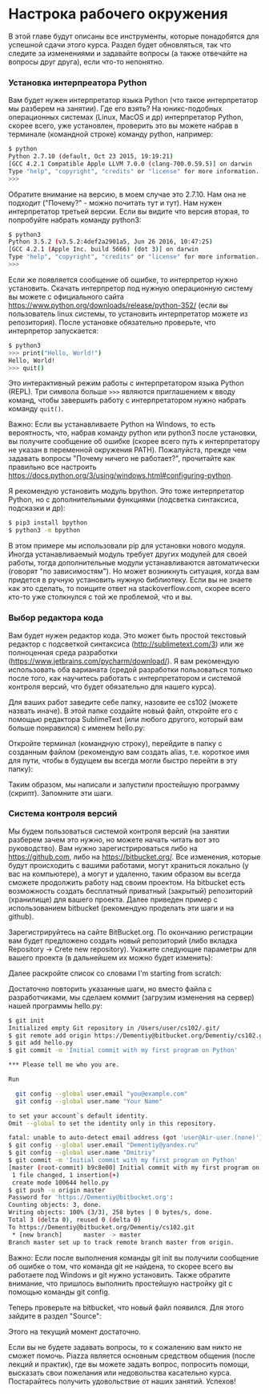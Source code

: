 # Настрока рабочего окружения

В этой главе будут описаны все инструменты, которые понадобятся для успешной сдачи этого курса. Раздел будет обновляться, так что следите за изменениями и задавайте вопросы (а также отвечайте на вопросы друг друга), если что-то непонятно.

### Установка интерпреатора Python

Вам будет нужен интерпретатор языка Python (что такое интерпретатор мы разберем на занятии). Где его взять? На юникс-подобных операционных системах (Linux, MacOS и др) интерпретатор Python, скорее всего, уже установлен, проверить это вы можете набрав в терминале (командной строке) команду python, например:
```sh
$ python
Python 2.7.10 (default, Oct 23 2015, 19:19:21) 
[GCC 4.2.1 Compatible Apple LLVM 7.0.0 (clang-700.0.59.5)] on darwin
Type "help", "copyright", "credits" or "license" for more information.
>>>
```

Обратите внимание на версию, в моем случае это 2.7.10. Нам она не подходит ("Почему?" - можно почитать тут и тут). Нам нужен интерпретатор третьей версии. Если вы видите что версия вторая, то попробуйте набрать команду python3:
```sh
$ python3
Python 3.5.2 (v3.5.2:4def2a2901a5, Jun 26 2016, 10:47:25) 
[GCC 4.2.1 (Apple Inc. build 5666) (dot 3)] on darwin
Type "help", "copyright", "credits" or "license" for more information.
>>>
```
Если же появляется сообщение об ошибке, то интерпретор нужно установить. Скачать интерпретор под нужную операционную систему вы можете с официального сайта https://www.python.org/downloads/release/python-352/ (если вы пользователь linux системы, то установить интерпретатор можете из репозитория).
После установке обязательно проверьте, что интерпретор запускается:
```sh
$ python3
>>> print("Hello, World!")
Hello, World!
>>> quit()
```
Это интерактивный режим работы с интерпретатором языка Python (REPL). Три символа больше `>>>` являются приглашением к вводу команд, чтобы завершить работу с интерпретатором нужно набрать команду `quit()`.

Важно: Если вы устанавливаете Python на Windows, то есть вероятность, что, набрав команду python или python3 после установки, вы получите сообщение об ошибке (скорее всего путь к интерпретатору не указан в переменной окружения PATH). Пожалуйста, прежде чем задавать вопросы "Почему ничего не работает?", прочитайте как правильно все настроить https://docs.python.org/3/using/windows.html#configuring-python.

Я рекомендую установить модуль bpython. Это тоже интерпретатор Python, но с дополнительными функциями (подсветка синтаксиса, подсказки и др):
```sh
$ pip3 install bpython
$ python3 -m bpython
```
В этом примере мы использовали pip для установки нового модуля. Иногда устанавливаемый модуль требует других модулей для своей работы, тогда дополнительные модули устанавливаются автоматически (говорят "по зависимостям"). Но может возникнуть ситуация, когда вам придется в ручную установить нужную библиотеку. Если вы не знаете как это сделать, то поищите ответ на stackoverflow.com, скорее всего кто-то уже столкнулся с той же проблемой, что и вы.

### Выбор редактора кода

Вам будет нужен редактор кода. Это может быть простой текстовый редактор с подсветкой синтаксиса (http://sublimetext.com/3) или же полноценная среда разработки (https://www.jetbrains.com/pycharm/download/). Я вам рекомендую использовать оба варианата (средой разработки пользоваться только после того, как научитесь работать с интерпретатором и системой контроля версий, что будет обязательно для нашего курса).

Для ваших работ заведите себе папку, назовите ее cs102 (можете назвать иначе). В этой папке создайте новый файл, откройте его с помощью редактора SublimeText (или любого другого, который вам больше понравился) с именем hello.py:


Откройте терминал (командную строку), перейдите в папку с созданным файлом (рекомендую вам создать alias, т.е. короткое имя для пути, чтобы в будущем вы всегда могли быстро перейти в эту папку):



Таким образом, мы написали и запустили простейшую программу (скрипт). Запомните эти шаги.

### Система контроля версий

Мы будем пользоваться системой контроля версий (на занятии разберем зачем это нужно, но можете начать читать вот это руководство). Вам нужно зарегистрироваться либо на https://github.com, либо на https://bitbucket.org/. Все изменения, которые будут происходить с вашими работами, могут храниться локально (у вас на компьютере), а могут и удаленно, таким образом вы всегда сможете продолжить работу над своим проектом. На bitbucket есть возможность создать бесплатный приватный (закрытый) репозиторий (хранилище) для вашего проекта. Далее приведен пример с использованием bitbucket (рекомендую проделать эти шаги и на github).

Зарегистрируйтесь на сайте BitBucket.org. По окончанию регистрации вам будет предложено создать новый репозиторий (либо вкладка Repository -> Crete new repository). Укажите следующие параметры для вашего проекта (в дальнейшем их можно будет изменить):



Далее раскройте список со словами I'm starting from scratch:

Достаточно повторить указанные шаги, но вместо файла с разработчиками, мы сделаем коммит (загрузим изменения на сервер) нашей программы hello.py:
```sh
$ git init
Initialized empty Git repository in /Users/user/cs102/.git/
$ git remote add origin https://Dementiy@bitbucket.org/Dementiy/cs102.git
$ git add hello.py 
$ git commit -m 'Initial commit with my first program on Python'

*** Please tell me who you are.

Run

  git config --global user.email "you@example.com"
  git config --global user.name "Your Name"

to set your account`s default identity.
Omit --global to set the identity only in this repository.

fatal: unable to auto-detect email address (got 'user@Air-user.(none)')
$ git config --global user.email "Dementiy@yandex.ru"
$ git config --global user.name "Dmitriy"
$ git commit -m 'Initial commit with my first program on Python'
[master (root-commit) b9c8e00] Initial commit with my first program on Python
 1 file changed, 1 insertion(+)
 create mode 100644 hello.py
$ git push -u origin master
Password for 'https://Dementiy@bitbucket.org': 
Counting objects: 3, done.
Writing objects: 100% (3/3), 258 bytes | 0 bytes/s, done.
Total 3 (delta 0), reused 0 (delta 0)
To https://Dementiy@bitbucket.org/Dementiy/cs102.git
 * [new branch]      master -> master
Branch master set up to track remote branch master from origin.
```

Важно: Если после выполнения команды git init вы получили сообщение об ошибке о том, что команда git не найдена, то скорее всего вы работаете под Windows и git нужно установить.  Также обратите внимание, что пришлось выполнить простейшую настройку git с помощью команды git config.

Теперь проверьте на bitbucket, что новый файл появился. Для этого зайдите в раздел "Source":

Этого на текущий момент достаточно.

Если вы не будете задавать вопросы, то к сожалению вам никто не сможет помочь. Piazza является основным средством общения (после лекций и практик), где вы можете задать вопрос, попросить помощи, высказать свои пожелания или недовольства касательно курса. Постарайтесь получить удовольствие от наших занятий. Успехов!
